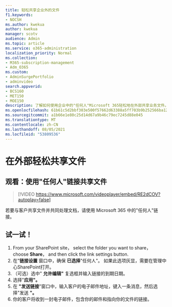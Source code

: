 ```yaml
---
title: 轻松共享企业外的文件
f1.keywords:
- NOCSH
ms.author: kwekua
author: kwekua
manager: scotv
audience: Admin
ms.topic: article
ms.service: o365-administration
localization_priority: Normal
ms.collection:
- M365-subscription-management
- Adm_O365
ms.custom:
- AdminSurgePortfolio
- adminvideo
search.appverid:
- BCS160
- MET150
- MOE150
description: 了解如何使用企业中的"任何人"Microsoft 365轻松地在外部共享业务文件。
ms.openlocfilehash: 61b61c5d2bbf303e500f57662d63388a5ff703b9b252566ba1281cb2b17306bd
ms.sourcegitcommit: a1b66e1e80c25d14d67a9b46c79ec7245d88e045
ms.translationtype: MT
ms.contentlocale: zh-CN
ms.lasthandoff: 08/05/2021
ms.locfileid: "53809536"
---
```

# <a name="easily-share-files-externally"></a>在外部轻松共享文件

## <a name="watch-share-files-with-an-anyone-link"></a>观看：使用"任何人"链接共享文件

> [!VIDEO https://www.microsoft.com/videoplayer/embed/RE2dCOV?autoplay=false]

若要与客户共享文件并共同处理文档，请使用 Microsoft 365 中的"任何人"链接。

## <a name="try-it"></a>试一试！

1. From your SharePoint site， select the folder you want to share， choose **Share**， and then click the link settings button.
1. 在"**链接设置** 窗口中，确保 **已选择**"任何人"。 如果此选项灰显，需要在管理中心SharePoint打开。
1. （可选）选中" **允许编辑"** 复选框并输入链接的到期日期。
1. 选择"**应用"。**
1. 在 **"发送链接**"窗口中，输入客户的电子邮件地址，键入一条消息，然后选择"发送 **"。**
1. 你的客户将收到一封电子邮件，包含你的邮件和指向你的文件的链接。